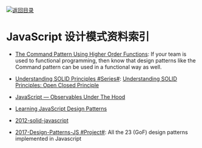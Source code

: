 [![返回目录](https://parg.co/UGo)](https://parg.co/b4z)

# JavaScript 设计模式资料索引

* [The Command Pattern Using Higher Order Functions](https://parg.co/U82): If your team is used to functional programming, then know that design patterns like the Command pattern can be used in a functional way as well.

* [Understanding SOLID Principles #Series#](https://parg.co/U6m): [Understanding SOLID Principles: Open Closed Principle](https://parg.co/U6m)

- [JavaScript — Observables Under The Hood](https://netbasal.com/javascript-observables-under-the-hood-2423f760584#.ihd02lckm)

- [Learning JavaScript Design Patterns](https://addyosmani.com/resources/essentialjsdesignpatterns/book/#revealingmodulepatternjavascript)

- [2012-solid-javascript](http://aspiringcraftsman.com/2012/01/22/solid-javascript-the-dependency-inversion-principle/)

- [2017-Design-Patterns-JS #Project#](https://github.com/fbeline/Design-Patterns-JS/): All the 23 (GoF) design patterns implemented in Javascript
